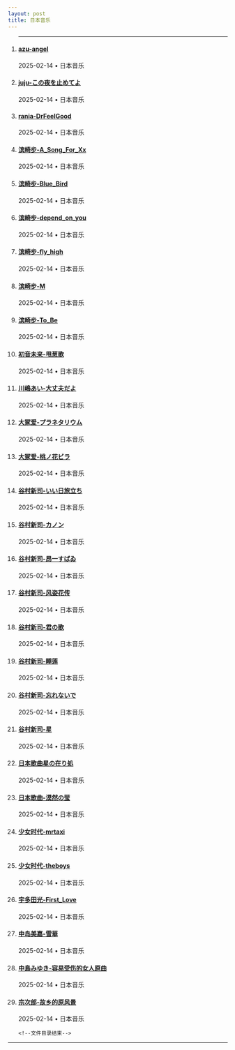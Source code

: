 ```yaml
---
layout: post
title: 日本音乐
---
```

<ol class="time-line">
    <hr />
    <!--文件目录 -->
<li><h4 class="time-line-title"><a href="{{ site.baseurl }}/music/japan/1050001.html" target="_blank">azu-angel</a></h4><div class="time-line-mate"><time datetime="2025-02-14 00:00:00 +0800" class="post-list__meta--date date">2025-02-14</time> &#8226; <span class="post-list__meta--tags tags">日本音乐</span></div></li>
<li><h4 class="time-line-title"><a href="{{ site.baseurl }}/music/japan/1050002.html" target="_blank">juju-この夜を止めてよ</a></h4><div class="time-line-mate"><time datetime="2025-02-14 00:00:00 +0800" class="post-list__meta--date date">2025-02-14</time> &#8226; <span class="post-list__meta--tags tags">日本音乐</span></div></li>
<li><h4 class="time-line-title"><a href="{{ site.baseurl }}/music/japan/1050003.html" target="_blank">rania-DrFeelGood</a></h4><div class="time-line-mate"><time datetime="2025-02-14 00:00:00 +0800" class="post-list__meta--date date">2025-02-14</time> &#8226; <span class="post-list__meta--tags tags">日本音乐</span></div></li>
<li><h4 class="time-line-title"><a href="{{ site.baseurl }}/music/japan/1050004.html" target="_blank">滨崎步-A_Song_For_Xx</a></h4><div class="time-line-mate"><time datetime="2025-02-14 00:00:00 +0800" class="post-list__meta--date date">2025-02-14</time> &#8226; <span class="post-list__meta--tags tags">日本音乐</span></div></li>
<li><h4 class="time-line-title"><a href="{{ site.baseurl }}/music/japan/1050005.html" target="_blank">滨崎步-Blue_Bird</a></h4><div class="time-line-mate"><time datetime="2025-02-14 00:00:00 +0800" class="post-list__meta--date date">2025-02-14</time> &#8226; <span class="post-list__meta--tags tags">日本音乐</span></div></li>
<li><h4 class="time-line-title"><a href="{{ site.baseurl }}/music/japan/1050006.html" target="_blank">滨崎步-depend_on_you</a></h4><div class="time-line-mate"><time datetime="2025-02-14 00:00:00 +0800" class="post-list__meta--date date">2025-02-14</time> &#8226; <span class="post-list__meta--tags tags">日本音乐</span></div></li>
<li><h4 class="time-line-title"><a href="{{ site.baseurl }}/music/japan/1050007.html" target="_blank">滨崎步-fly_high</a></h4><div class="time-line-mate"><time datetime="2025-02-14 00:00:00 +0800" class="post-list__meta--date date">2025-02-14</time> &#8226; <span class="post-list__meta--tags tags">日本音乐</span></div></li>
<li><h4 class="time-line-title"><a href="{{ site.baseurl }}/music/japan/1050008.html" target="_blank">滨崎步-M</a></h4><div class="time-line-mate"><time datetime="2025-02-14 00:00:00 +0800" class="post-list__meta--date date">2025-02-14</time> &#8226; <span class="post-list__meta--tags tags">日本音乐</span></div></li>
<li><h4 class="time-line-title"><a href="{{ site.baseurl }}/music/japan/1050009.html" target="_blank">滨崎步-To_Be</a></h4><div class="time-line-mate"><time datetime="2025-02-14 00:00:00 +0800" class="post-list__meta--date date">2025-02-14</time> &#8226; <span class="post-list__meta--tags tags">日本音乐</span></div></li>
<li><h4 class="time-line-title"><a href="{{ site.baseurl }}/music/japan/1050010.html" target="_blank">初音未来-甩葱歌</a></h4><div class="time-line-mate"><time datetime="2025-02-14 00:00:00 +0800" class="post-list__meta--date date">2025-02-14</time> &#8226; <span class="post-list__meta--tags tags">日本音乐</span></div></li>
<li><h4 class="time-line-title"><a href="{{ site.baseurl }}/music/japan/1050011.html" target="_blank">川嶋あい-大丈夫だよ</a></h4><div class="time-line-mate"><time datetime="2025-02-14 00:00:00 +0800" class="post-list__meta--date date">2025-02-14</time> &#8226; <span class="post-list__meta--tags tags">日本音乐</span></div></li>
<li><h4 class="time-line-title"><a href="{{ site.baseurl }}/music/japan/1050012.html" target="_blank">大冢爱-プラネタリウム</a></h4><div class="time-line-mate"><time datetime="2025-02-14 00:00:00 +0800" class="post-list__meta--date date">2025-02-14</time> &#8226; <span class="post-list__meta--tags tags">日本音乐</span></div></li>
<li><h4 class="time-line-title"><a href="{{ site.baseurl }}/music/japan/1050013.html" target="_blank">大冢爱-桃ノ花ビラ</a></h4><div class="time-line-mate"><time datetime="2025-02-14 00:00:00 +0800" class="post-list__meta--date date">2025-02-14</time> &#8226; <span class="post-list__meta--tags tags">日本音乐</span></div></li>
<li><h4 class="time-line-title"><a href="{{ site.baseurl }}/music/japan/1050014.html" target="_blank">谷村新司-いい日旅立ち</a></h4><div class="time-line-mate"><time datetime="2025-02-14 00:00:00 +0800" class="post-list__meta--date date">2025-02-14</time> &#8226; <span class="post-list__meta--tags tags">日本音乐</span></div></li>
<li><h4 class="time-line-title"><a href="{{ site.baseurl }}/music/japan/1050015.html" target="_blank">谷村新司-カノン</a></h4><div class="time-line-mate"><time datetime="2025-02-14 00:00:00 +0800" class="post-list__meta--date date">2025-02-14</time> &#8226; <span class="post-list__meta--tags tags">日本音乐</span></div></li>
<li><h4 class="time-line-title"><a href="{{ site.baseurl }}/music/japan/1050016.html" target="_blank">谷村新司-昂一すばゐ</a></h4><div class="time-line-mate"><time datetime="2025-02-14 00:00:00 +0800" class="post-list__meta--date date">2025-02-14</time> &#8226; <span class="post-list__meta--tags tags">日本音乐</span></div></li>
<li><h4 class="time-line-title"><a href="{{ site.baseurl }}/music/japan/1050017.html" target="_blank">谷村新司-风姿花传</a></h4><div class="time-line-mate"><time datetime="2025-02-14 00:00:00 +0800" class="post-list__meta--date date">2025-02-14</time> &#8226; <span class="post-list__meta--tags tags">日本音乐</span></div></li>
<li><h4 class="time-line-title"><a href="{{ site.baseurl }}/music/japan/1050018.html" target="_blank">谷村新司-君の歌</a></h4><div class="time-line-mate"><time datetime="2025-02-14 00:00:00 +0800" class="post-list__meta--date date">2025-02-14</time> &#8226; <span class="post-list__meta--tags tags">日本音乐</span></div></li>
<li><h4 class="time-line-title"><a href="{{ site.baseurl }}/music/japan/1050019.html" target="_blank">谷村新司-睡莲</a></h4><div class="time-line-mate"><time datetime="2025-02-14 00:00:00 +0800" class="post-list__meta--date date">2025-02-14</time> &#8226; <span class="post-list__meta--tags tags">日本音乐</span></div></li>
<li><h4 class="time-line-title"><a href="{{ site.baseurl }}/music/japan/1050020.html" target="_blank">谷村新司-忘れないで</a></h4><div class="time-line-mate"><time datetime="2025-02-14 00:00:00 +0800" class="post-list__meta--date date">2025-02-14</time> &#8226; <span class="post-list__meta--tags tags">日本音乐</span></div></li>
<li><h4 class="time-line-title"><a href="{{ site.baseurl }}/music/japan/1050021.html" target="_blank">谷村新司-星</a></h4><div class="time-line-mate"><time datetime="2025-02-14 00:00:00 +0800" class="post-list__meta--date date">2025-02-14</time> &#8226; <span class="post-list__meta--tags tags">日本音乐</span></div></li>
<li><h4 class="time-line-title"><a href="{{ site.baseurl }}/music/japan/1050022.html" target="_blank">日本歌曲星の在り処</a></h4><div class="time-line-mate"><time datetime="2025-02-14 00:00:00 +0800" class="post-list__meta--date date">2025-02-14</time> &#8226; <span class="post-list__meta--tags tags">日本音乐</span></div></li>
<li><h4 class="time-line-title"><a href="{{ site.baseurl }}/music/japan/1050023.html" target="_blank">日本歌曲-漠然の莹</a></h4><div class="time-line-mate"><time datetime="2025-02-14 00:00:00 +0800" class="post-list__meta--date date">2025-02-14</time> &#8226; <span class="post-list__meta--tags tags">日本音乐</span></div></li>
<li><h4 class="time-line-title"><a href="{{ site.baseurl }}/music/japan/1050024.html" target="_blank">少女时代-mrtaxi</a></h4><div class="time-line-mate"><time datetime="2025-02-14 00:00:00 +0800" class="post-list__meta--date date">2025-02-14</time> &#8226; <span class="post-list__meta--tags tags">日本音乐</span></div></li>
<li><h4 class="time-line-title"><a href="{{ site.baseurl }}/music/japan/1050025.html" target="_blank">少女时代-theboys</a></h4><div class="time-line-mate"><time datetime="2025-02-14 00:00:00 +0800" class="post-list__meta--date date">2025-02-14</time> &#8226; <span class="post-list__meta--tags tags">日本音乐</span></div></li>
<li><h4 class="time-line-title"><a href="{{ site.baseurl }}/music/japan/1050026.html" target="_blank">宇多田光-First_Love</a></h4><div class="time-line-mate"><time datetime="2025-02-14 00:00:00 +0800" class="post-list__meta--date date">2025-02-14</time> &#8226; <span class="post-list__meta--tags tags">日本音乐</span></div></li>
<li><h4 class="time-line-title"><a href="{{ site.baseurl }}/music/japan/1050027.html" target="_blank">中岛美嘉-雪華</a></h4><div class="time-line-mate"><time datetime="2025-02-14 00:00:00 +0800" class="post-list__meta--date date">2025-02-14</time> &#8226; <span class="post-list__meta--tags tags">日本音乐</span></div></li>
<li><h4 class="time-line-title"><a href="{{ site.baseurl }}/music/japan/1050028.html" target="_blank">中島みゆき-容易受伤的女人原曲</a></h4><div class="time-line-mate"><time datetime="2025-02-14 00:00:00 +0800" class="post-list__meta--date date">2025-02-14</time> &#8226; <span class="post-list__meta--tags tags">日本音乐</span></div></li>
<li><h4 class="time-line-title"><a href="{{ site.baseurl }}/music/japan/1050029.html" target="_blank">宗次郎-故乡的原风景</a></h4><div class="time-line-mate"><time datetime="2025-02-14 00:00:00 +0800" class="post-list__meta--date date">2025-02-14</time> &#8226; <span class="post-list__meta--tags tags">日本音乐</span></div></li>
 
    <!--文件目录结束-->
  </ol>
<hr>